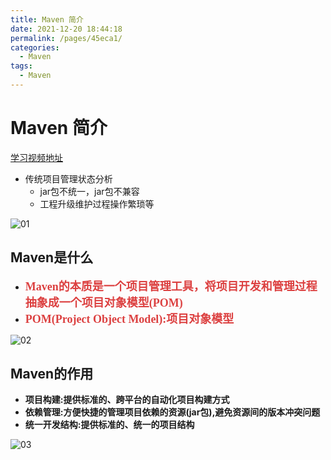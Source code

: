 ```yaml
---
title: Maven 简介
date: 2021-12-20 18:44:18
permalink: /pages/45eca1/
categories:
  - Maven
tags:
  - Maven 
---
```

# Maven 简介

[学习视频地址](https://www.bilibili.com/video/BV1Ah411S7ZE?from=search&seid=14759276795870625829&spm_id_from=333.337.0.0)

- 传统项目管理状态分析
  - jar包不统一，jar包不兼容
  - 工程升级维护过程操作繁琐等

![01](https://jsd.cdn.zzko.cn/gh/xustudyxu/image-hosting@master/studynotes/Maven/images/00/01.png)

## Maven是什么

- <font color=#DC4040 size=4 face="黑体">**Maven的本质是一个项目管理工具，将项目开发和管理过程抽象成一个项目对象模型(POM)**</font>
- <font color=#DC4040 size=4 face="黑体">**POM(Project Object Model):项目对象模型**</font>

![02](https://jsd.cdn.zzko.cn/gh/xustudyxu/image-hosting@master/studynotes/Maven/images/00/02.png)

## Maven的作用

- **项目构建:提供标准的、跨平台的自动化项目构建方式**
- **依赖管理:方便快捷的管理项目依赖的资源(jar包),避免资源间的版本冲突问题**
- **统一开发结构:提供标准的、统一的项目结构**

![03](https://jsd.cdn.zzko.cn/gh/xustudyxu/image-hosting@master/studynotes/Maven/images/00/03.png)






